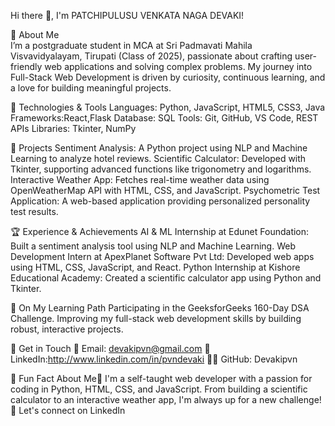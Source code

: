 Hi there 👋, I'm PATCHIPULUSU VENKATA NAGA DEVAKI!

🚀 About Me  
I’m a postgraduate student in MCA at Sri Padmavati Mahila Visvavidyalayam, Tirupati (Class of 2025), passionate about crafting user-friendly web applications and solving complex problems. My journey into Full-Stack Web Development is driven by curiosity, continuous learning, and a love for building meaningful projects.

🔧 Technologies & Tools
Languages: Python, JavaScript, HTML5, CSS3, Java
Frameworks:React,Flask
Database: SQL
Tools: Git, GitHub, VS Code, REST APIs
Libraries: Tkinter, NumPy

🚀 Projects
Sentiment Analysis: A Python project using NLP and Machine Learning to analyze hotel reviews.
Scientific Calculator: Developed with Tkinter, supporting advanced functions like trigonometry and logarithms.
Interactive Weather App: Fetches real-time weather data using OpenWeatherMap API with HTML, CSS, and JavaScript.
Psychometric Test Application: A web-based application providing personalized personality test results.

🏆 Experience & Achievements
AI & ML Internship at Edunet Foundation: Built a sentiment analysis tool using NLP and Machine Learning.
Web Development Intern at ApexPlanet Software Pvt Ltd: Developed web apps using HTML, CSS, JavaScript, and React.
Python Internship at Kishore Educational Academy: Created a scientific calculator app using Python and Tkinter.

🌱 On My Learning Path
Participating in the GeeksforGeeks 160-Day DSA Challenge.
Improving my full-stack web development skills by building robust, interactive projects.

📧 Get in Touch
📧 Email: devakipvn@gmail.com
💼 LinkedIn:http://www.linkedin.com/in/pvndevaki 
🧑‍💻 GitHub: Devakipvn

🌟 Fun Fact About Me🌟 
I'm a self-taught web developer with a passion for coding in Python, HTML, CSS, and JavaScript. From building a scientific calculator to an interactive weather app, I'm always up for a new challenge! 🚀 Let's connect on LinkedIn
